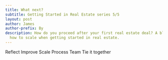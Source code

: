 ```yaml
---
title: What next?
subtitle: Getting Started in Real Estate series 5/5
layout: post
author: James
author-prefix: By
description: How do you proceed after your first real estate deal? A blog post examining
  how to scale when getting started in real estate.
---
```


Reflect
Improve
Scale
Process
Team
Tie it together
